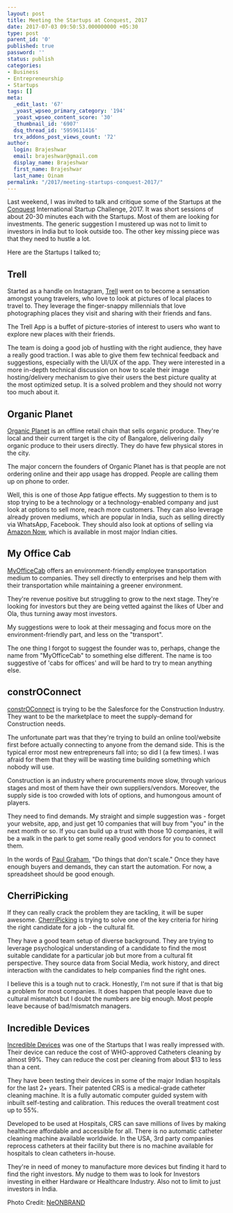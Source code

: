 ```yaml
---
layout: post
title: Meeting the Startups at Conquest, 2017
date: 2017-07-03 09:50:53.000000000 +05:30
type: post
parent_id: '0'
published: true
password: ''
status: publish
categories:
- Business
- Entrepreneurship
- Startups
tags: []
meta:
  _edit_last: '67'
  _yoast_wpseo_primary_category: '194'
  _yoast_wpseo_content_score: '30'
  _thumbnail_id: '6907'
  dsq_thread_id: '5959611416'
  trx_addons_post_views_count: '72'
author:
  login: Brajeshwar
  email: brajeshwar@gmail.com
  display_name: Brajeshwar
  first_name: Brajeshwar
  last_name: Oinam
permalink: "/2017/meeting-startups-conquest-2017/"
---
```

<p>Last weekend, I was invited to talk and critique some of the Startups at the <a href="http://conquest.org.in/">Conquest</a> International Startup Challenge, 2017. It was short sessions of about 20-30 minutes each with the Startups. Most of them are looking for investments. The generic suggestion I mustered up was not to limit to investors in India but to look outside too. The other key missing piece was that they need to hustle a lot.</p>
<p>Here are the Startups I talked to;</p>
<h2>Trell</h2>
<p>Started as a handle on Instagram, <a href="https://trell.co/">Trell</a> went on to become a sensation amongst young travelers, who love to look at pictures of local places to travel to. They leverage the finger-snappy millennials that love photographing places they visit and sharing with their friends and fans.</p>
<p>The Trell App is a buffet of picture-stories of interest to users who want to explore new places with their friends.</p>
<p>The team is doing a good job of hustling with the right audience, they have a really good traction. I was able to give them few technical feedback and suggestions, especially with the UI/UX of the app. They were interested in a more in-depth technical discussion on how to scale their image hosting/delivery mechanism to give their users the best picture quality at the most optimized setup. It is a solved problem and they should not worry too much about it.</p>

<h2>Organic Planet</h2>
<p><a href="http://www.goorganicplanet.com/">Organic Planet</a> is an offline retail chain that sells organic produce. They're local and their current target is the city of Bangalore, delivering daily organic produce to their users directly. They do have few physical stores in the city.</p>
<p>The major concern the founders of Organic Planet has is that people are not ordering online and their app usage has dropped. People are calling them up on phone to order.</p>
<p>Well, this is one of those App fatigue effects. My suggestion to them is to stop trying to be a technology or a technology-enabled company and just look at options to sell more, reach more customers. They can also leverage already proven mediums, which are popular in India, such as selling directly via WhatsApp, Facebook. They should also look at options of selling via <a href="https://www.amazon.in/l/8557209031">Amazon Now</a>, which is available in most major Indian cities.</p>
<h2>My Office Cab</h2>
<p><a href="https://www.myofficecab.in/">MyOfficeCab</a> offers an environment-friendly employee transportation medium to companies. They sell directly to enterprises and help them with their transportation while maintaining a greener environment.</p>
<p>They're revenue positive but struggling to grow to the next stage. They're looking for investors but they are being vetted against the likes of Uber and Ola, thus turning away most investors.</p>
<p>My suggestions were to look at their messaging and focus more on the environment-friendly part, and less on the "transport".</p>
<p>The one thing I forgot to suggest the founder was to, perhaps, change the name from "MyOfficeCab" to something else different. The name is too suggestive of 'cabs for offices' and will be hard to try to mean anything else.</p>
<h2>constrOConnect</h2>
<p><a href="http://www.constroconnect.com/">constrOConnect</a> is trying to be the Salesforce for the Construction Industry. They want to be the marketplace to meet the supply-demand for Construction needs.</p>
<p>The unfortunate part was that they're trying to build an online tool/website first before actually connecting to anyone from the demand side. This is the typical error most new entrepreneurs fall into; so did I (a few times). I was afraid for them that they will be wasting time building something which nobody will use.</p>
<p>Construction is an industry where procurements move slow, through various stages and most of them have their own suppliers/vendors. Moreover, the supply side is too crowded with lots of options, and humongous amount of players.</p>
<p>They need to find demands. My straight and simple suggestion was - forget your website, app, and just get 10 companies that will buy from "you" in the next month or so. If you can build up a trust with those 10 companies, it will be a walk in the park to get some really good vendors for you to connect them.</p>
<p>In the words of <a href="http://paulgraham.com/ds.html">Paul Graham</a>, "Do things that don't scale." Once they have enough buyers and demands, they can start the automation. For now, a spreadsheet should be good enough.</p>
<h2>CherriPicking</h2>
<p>If they can really crack the problem they are tackling, it will be super awesome. <a href="http://cherripicking.com/">CherriPicking</a> is trying to solve one of the key criteria for hiring the right candidate for a job - the cultural fit.</p>
<p>They have a good team setup of diverse background. They are trying to leverage psychological understanding of a candidate to find the most suitable candidate for a particular job but more from a cultural fit perspective. They source data from Social Media, work history, and direct interaction with the candidates to help companies find the right ones.</p>
<p>I believe this is a tough nut to crack. Honestly, I'm not sure if that is that big a problem for most companies. It does happen that people leave due to cultural mismatch but I doubt the numbers are big enough. Most people leave because of bad/mismatch managers.</p>
<h2>Incredible Devices</h2>
<p><a href="http://www.incredibledevices.in/">Incredible Devices</a> was one of the Startups that I was really impressed with. Their device can reduce the cost of WHO-approved Catheters cleaning by almost 99%. They can reduce the cost per cleaning from about $13 to less than a cent.</p>
<p>They have been testing their devices in some of the major Indian hospitals for the last 2+ years. Their patented CRS is a medical-grade catheter cleaning machine. It is a fully automatic computer guided system with inbuilt self-testing and calibration. This reduces the overall treatment cost up to 55%.</p>
<p>Developed to be used at Hospitals, CRS can save millions of lives by making healthcare affordable and accessible for all. There is no automatic catheter cleaning machine available worldwide. In the USA, 3rd party companies reprocess catheters at their facility but there is no machine available for hospitals to clean catheters in-house.</p>
<p>They're in need of money to manufacture more devices but finding it hard to find the right investors. My nudge to them was to look for Investors investing in either Hardware or Healthcare Industry. Also not to limit to just investors in India.</p>
<p>Photo Credit: <a href="https://unsplash.com/photos/hFtT1HVgUBk">NeONBRAND</a></p>
